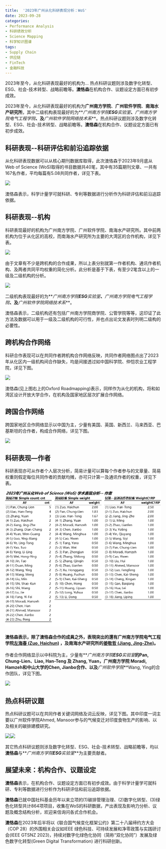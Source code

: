 ```yaml
---
title:  '2023年广州从化科研表现分析：WoS'
date: 2023-09-28
categories:
- Performance Analysis
- 科研绩效分析
- Science Mapping
- 科学知识图谱
tags:
- Supply Chain
- 供应链
- FinTech
- 金融科技
---
```


2023年至今，从化科研表现最好的机构为... 热点科研议题则涉及数字化转型、ESG、社会-技术转型、战略前瞻等。**澳恪森**在机构合作、议题设定方面已有初步成效。

<!--more-->

2023年至今，从化科研表现最好的机构为**广州南方学院**、**广州软件学院**、**南海水产研究所**，其中二级机构表现最好的为**_广州南方学院_****_ESG_****_实验室_**、**_广州南方学院电气工程学院_**、及**_广州软件学院网络技术系_**。热点科研议题则涉及数字化转型、ESG、社会-技术转型、战略前瞻等。**澳恪森**在机构合作、议题设定方面已有初步成效。

## 科研表现--科研评估和前沿追踪依据 

从化科研表现数据可以从核心期刊数据库取得，此次澳恪森于2023年9月底从Web of Science (WoS)取得的书目数据共40笔，其中有35篇期刊文章、一共有167名作者，平均每篇有5.08共同作者，详见下表。

![](file:///C:/Users/Hante/AppData/Local/Temp/msohtmlclip1/01/clip_image002.png)

澳恪森表示，科学计量学可就科研、专利等数据进行分析作为科研评估和前沿追踪依据。

## 科研表现--机构                                  

科研表现最好的机构为广州南方学院、广州软件学院、南海水产研究所。其中前两机构为位于从化区的高校，而南海水产研究所为主要的大湾区的合作机构，详见下表。

![](file:///C:/Users/Hante/AppData/Local/Temp/msohtmlclip1/01/clip_image004.png)

由于文章有不少是跨机构的合作成果，所以上表分别就第一作者机构、通讯作者机构、及两者共同平均权重的简化分析。此分析是基于下表，有至少2笔含以上的一级及二级机构的分析。

![](file:///C:/Users/Hante/AppData/Local/Temp/msohtmlclip1/01/clip_image006.png)

二级机构表现最好的为**_广州南方学院_****_ESG_****_实验室_**、**_广州南方学院电气工程学院_**、及**_广州软件学院网络技术系_**。

澳恪森表示，二级机构还有包括广州南方学院商学院、公管学院等等，这印证了此方法及数据可以用于一级及二级机构的可行性，并也点出论文发表时列明二级构的必要性。

## 跨机构合作网络

科研合作表现可以在共同作者跨机构合作网络反映，共同作者网络图点出了2023年从化区内一级机构间合作缺失，均是间接透过如中国科学院、仲恺农业工程学院，详见下图。

![](file:///C:/Users/Hante/AppData/Local/Temp/msohtmlclip1/01/clip_image008.png)

澳恪森(见上图右上的Oxford Roadmapping)表示，同样作为从化的机构，将和如湾区设计开放大学合作，在机构及国家地区层次扩展合作网络。

## 跨国合作网络

跨国家地区合作网络显示以中国为主，少量有美国、英国、新西兰、马来西亚、巴基斯坦的合作者，构成合作网络，详见下图。

![](file:///C:/Users/Hante/AppData/Local/Temp/msohtmlclip1/01/clip_image010.png)

## 科研表现—作者

科研表现亦可从作者个人层次分析，简易计量可以算每个作者参与的文章量、简易权重则假定每位共同作者的贡献均摊，亦可只计第一及通讯作者的权重，详见下表。

![featured.png](./featured.png)

#### 澳恪森表示，除了澳恪森合作的成員之外，表現突出的還有**广州南方学院电气工程学院**[左海春 (Zuo, Haichun)](https://sece.nfu.edu.cn/szll/szll1/177aa8480fa04fbdb03eb863e2fb8a14.htm) ，及南海水产研究所的[姜敬哲 (Jiang, Jing-Zhe)](https://southchinafish.ac.cn/info/1137/6613.htm)。

作者合作网络显示以中科院为主，少量有**_广州南方学院_****_ESG_****_实验室_**的Pan, Chung-Lien、Liao, Han-Teng 及 Zhang, Yuan，**广州南方学院** Moradi, Hamzeh和中山大学的Chen, Jianbo合作、以及**_广州软件学院_**Wang, Ying的合作团队，详见下图。

![](file:///C:/Users/Hante/AppData/Local/Temp/msohtmlclip1/01/clip_image014.png)

## 热点科研议题

热点科研议题可以在共同作者关键词网络及词云反映，详见下图。其中印度一词主要以广州软件学院Ahmed, Mansoor参与的气候变迁对印度食物生产的影响、以及相关的碳排建模研究。

![](file:///C:/Users/Hante/AppData/Local/Temp/msohtmlclip1/01/clip_image016.png)![](file:///C:/Users/Hante/AppData/Local/Temp/msohtmlclip1/01/clip_image018.jpg)

其它热点科研议题则涉及数字化转型、ESG、社会-技术转型、战略前瞻等，均以**澳恪森**与**_广州南方学院_****_ESG_****_实验室_**为主要贡献者。

## 展望未来：机构合作、议题设定

**澳恪森**表示，在机构合作、议题设定方面已有初步成效。由于科学计量学可就科研、专利等数据进行分析作为科研评估和前沿追踪依据。

**澳恪森**已就中国社科基金历年以来立项的(1)碳排管理治理、(2)数字化转型、(3)绿色化转型共计864项项目，收集在WoS的科研数据，产出表现及影响力分析、议题及概念结构分析，欢迎来信询问各式合作机会。

**澳恪森**在2023年后半将以《联合国气候变化框架公约》第二十八届缔约方大会（COP 28）的外围相关会议如IEEE 绿色科技、可持续发展和净零政策与实践研讨会(IEEE GTSNZ 2023)，持续对数字化绿色化协同（简称“双化协同”）发展及绿色数字化转型(Green Digital Transformation) 进行科研创新。
